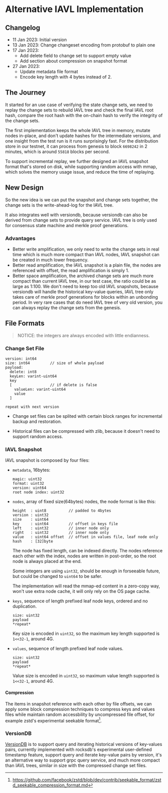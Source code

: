 # Alternative IAVL Implementation

## Changelog

* 11 Jan 2023: Initial version
* 13 Jan 2023: Change changeset encoding from protobuf to plain one
* 17 Jan 2023:
  * Add delete field to change set to support empty value
  * Add section about compression on snapshot format
* 27 Jan 2023:
  * Update metadata file format
  * Encode key length with 4 bytes instead of 2.

## The Journey

It started for an use case of verifying the state change sets, we need to replay the change sets to rebuild IAVL tree and check the final IAVL root hash, compare the root hash with the on-chain hash to verify the integrity of the change sets.

The first implementation keeps the whole IAVL tree in memory, mutate nodes in-place, and don't update hashes for the intermediate versions, and one insight from the test run is it runs surprisingly fast. For the distribution store in our testnet, it can process from genesis to block `6698242` in 2 minutes, which is around `55818` blocks per second.

To support incremental replay, we further designed an IAVL snapshot format that's stored on disk, while supporting random access with mmap, which solves the memory usage issue, and reduce the time of replaying.

## New Design

So the new idea is we can put the snapshot and change sets together, the change sets is the write-ahead-log for the IAVL tree.

It also integrates well with versiondb, because versiondb can also be derived from change sets to provide query service. IAVL tree is only used for consensus state machine and merkle proof generations.

### Advantages

- Better write amplification, we only need to write the change sets in real time which is much more compact than IAVL nodes, IAVL snapshot can be created in much lower frequency.
- Better read amplification, the IAVL snapshot is a plain file, the nodes are referenced with offset, the read amplification is simply 1.
- Better space amplification, the archived change sets are much more compact than current IAVL tree, in our test case, the ratio could be as large as 1:100. We don't need to keep too old IAVL snapshots, because versiondb will handle the historical key-value queries, IAVL tree only takes care of merkle proof generations for blocks within an unbonding period. In very rare cases that do need IAVL tree of very old version, you can always replay the change sets from the genesis.

## File Formats

> NOTICE: the integers are always encoded with little endianness.

### Change Set File

```
version: int64
size: int64         // size of whole payload
payload:
  delete: int8
  keyLen: varint-uint64
  key
  [                 // if delete is false
    valueLen: varint-uint64
    value
  ]

repeat with next version
```

- Change set files can be splited with certain block ranges for incremental backup and restoration.

- Historical files can be compressed with zlib, because it doesn't need to support random access.

### IAVL Snapshot

IAVL snapshot is composed by four files:

- `metadata`, 16bytes:

  ```
  magic: uint32
  format: uint32
  version: uint64
  root node index: uint32
  ```

- `nodes`, array of fixed size(64bytes) nodes, the node format is like this:

  ```
  height  : uint8          // padded to 4bytes
  version : uint32
  size    : uint64
  key     : uint64         // offset in keys file
  left    : uint32         // inner node only
  right   : uint32         // inner node only
  value   : uint64 offset  // offset in values file, leaf node only
  hash    : [32]byte
  ```
  The node has fixed length, can be indexed directly. The nodes reference each other with the index, nodes are written in post-order, so the root node is always placed at the end.

  Some integers are using `uint32`, should be enough in forseeable future, but could be changed to `uint64` to be safer.

  The implementation will read the mmap-ed content in a zero-copy way, won't use extra node cache, it will only rely on the OS page cache.

- `keys`, sequence of length prefixed leaf node keys, ordered and no duplication.

  ```
  size: uint32
  payload
  *repeat*
  ```

  Key size is encoded in `uint32`, so the maximum key length supported is `1<<32-1`, around 4G.

- `values`, sequence of length prefixed leaf node values.

  ```
  size: uint32
  payload
  *repeat*
  ```

  Value size is encoded in `uint32`, so maximum value length supported is `1<<32-1`, around 4G.

#### Compression

The items in snapshot reference with each other by file offsets, we can apply some block compression techniques to compress keys and values files while maintain random accessbility by uncompressed file offset, for example zstd's experimental seekable format[^1].

### VersionDB

[VersionDB](../README.md) is to support query and iterating historical versions of key-values pairs, currently implemented with rocksdb's experimental user-defined timestamp feature, support query and iterate key-value pairs by version, it's an alternative way to support grpc query service, and much more compact than IAVL trees, similar in size with the compressed change set files.

[^1]: https://github.com/facebook/zstd/blob/dev/contrib/seekable_format/zstd_seekable_compression_format.md